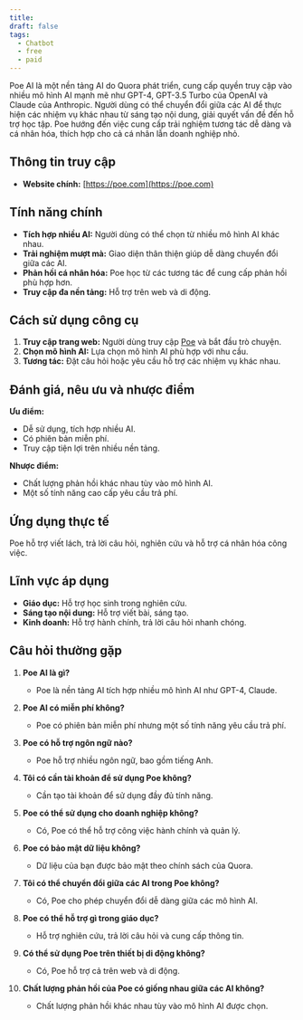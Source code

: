 ```yaml
---
title: 
draft: false
tags:
  - Chatbot
  - free
  - paid
---
```

Poe AI là một nền tảng AI do Quora phát triển, cung cấp quyền truy cập vào nhiều mô hình AI mạnh mẽ như GPT-4, GPT-3.5 Turbo của OpenAI và Claude của Anthropic. Người dùng có thể chuyển đổi giữa các AI để thực hiện các nhiệm vụ khác nhau từ sáng tạo nội dung, giải quyết vấn đề đến hỗ trợ học tập. Poe hướng đến việc cung cấp trải nghiệm tương tác dễ dàng và cá nhân hóa, thích hợp cho cả cá nhân lẫn doanh nghiệp nhỏ.
## Thông tin truy cập

- **Website chính:** [https://poe.com](https://poe.com)

## Tính năng chính

- **Tích hợp nhiều AI:** Người dùng có thể chọn từ nhiều mô hình AI khác nhau.
- **Trải nghiệm mượt mà:** Giao diện thân thiện giúp dễ dàng chuyển đổi giữa các AI.
- **Phản hồi cá nhân hóa:** Poe học từ các tương tác để cung cấp phản hồi phù hợp hơn.
- **Truy cập đa nền tảng:** Hỗ trợ trên web và di động.

## Cách sử dụng công cụ

1. **Truy cập trang web:** Người dùng truy cập [Poe](https://poe.com) và bắt đầu trò chuyện.
2. **Chọn mô hình AI:** Lựa chọn mô hình AI phù hợp với nhu cầu.
3. **Tương tác:** Đặt câu hỏi hoặc yêu cầu hỗ trợ các nhiệm vụ khác nhau.

## Đánh giá, nêu ưu và nhược điểm

**Ưu điểm:**

- Dễ sử dụng, tích hợp nhiều AI.
- Có phiên bản miễn phí.
- Truy cập tiện lợi trên nhiều nền tảng.

**Nhược điểm:**

- Chất lượng phản hồi khác nhau tùy vào mô hình AI.
- Một số tính năng cao cấp yêu cầu trả phí.

## Ứng dụng thực tế

Poe hỗ trợ viết lách, trả lời câu hỏi, nghiên cứu và hỗ trợ cá nhân hóa công việc.

## Lĩnh vực áp dụng

- **Giáo dục:** Hỗ trợ học sinh trong nghiên cứu.
- **Sáng tạo nội dung:** Hỗ trợ viết bài, sáng tạo.
- **Kinh doanh:** Hỗ trợ hành chính, trả lời câu hỏi nhanh chóng.

## Câu hỏi thường gặp

1. **Poe AI là gì?**
    
    - Poe là nền tảng AI tích hợp nhiều mô hình AI như GPT-4, Claude.
2. **Poe AI có miễn phí không?**
    
    - Poe có phiên bản miễn phí nhưng một số tính năng yêu cầu trả phí.
3. **Poe có hỗ trợ ngôn ngữ nào?**
    
    - Poe hỗ trợ nhiều ngôn ngữ, bao gồm tiếng Anh.
4. **Tôi có cần tài khoản để sử dụng Poe không?**
    
    - Cần tạo tài khoản để sử dụng đầy đủ tính năng.
5. **Poe có thể sử dụng cho doanh nghiệp không?**
    
    - Có, Poe có thể hỗ trợ công việc hành chính và quản lý.
6. **Poe có bảo mật dữ liệu không?**
    
    - Dữ liệu của bạn được bảo mật theo chính sách của Quora.
7. **Tôi có thể chuyển đổi giữa các AI trong Poe không?**
    
    - Có, Poe cho phép chuyển đổi dễ dàng giữa các mô hình AI.
8. **Poe có thể hỗ trợ gì trong giáo dục?**
    
    - Hỗ trợ nghiên cứu, trả lời câu hỏi và cung cấp thông tin.
9. **Có thể sử dụng Poe trên thiết bị di động không?**
    
    - Có, Poe hỗ trợ cả trên web và di động.
10. **Chất lượng phản hồi của Poe có giống nhau giữa các AI không?**
    
	- Chất lượng phản hồi khác nhau tùy vào mô hình AI được chọn.